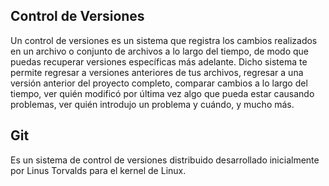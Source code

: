 ## Control de Versiones ##

Un control de versiones es un sistema que registra los cambios realizados en un archivo o conjunto de archivos a lo largo del tiempo, de modo que puedas recuperar versiones específicas más adelante.
Dicho sistema te permite regresar a versiones anteriores de tus archivos, regresar a una versión anterior del proyecto completo, comparar cambios a lo largo del tiempo, ver quién modificó por última vez algo que pueda estar causando problemas, ver quién introdujo un problema y cuándo, y mucho más.

## Git ##

Es un sistema de control de versiones distribuido desarrollado inicialmente por Linus Torvalds para el kernel de Linux.